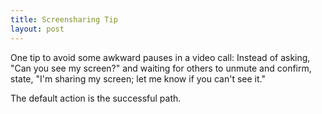 ```yaml
---
title: Screensharing Tip
layout: post
---
```


One tip to avoid some awkward pauses in a video call: Instead of asking, "Can you see my screen?" and waiting for others to unmute and confirm, state, "I'm sharing my screen; let me know if you can't see it."

The default action is the successful path.
